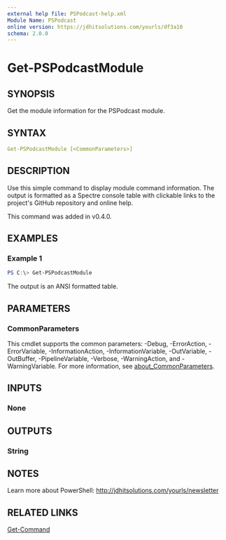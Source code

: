 ```yaml
---
external help file: PSPodcast-help.xml
Module Name: PSPodcast
online version: https://jdhitsolutions.com/yourls/df3a10
schema: 2.0.0
---
```


# Get-PSPodcastModule

## SYNOPSIS

Get the module information for the PSPodcast module.

## SYNTAX

```yaml
Get-PSPodcastModule [<CommonParameters>]
```

## DESCRIPTION

Use this simple command to display module command information. The output is formatted as a Spectre console table with clickable links to the project's GitHub repository and online help.

This command was added in v0.4.0.

## EXAMPLES

### Example 1

```powershell
PS C:\> Get-PSPodcastModule
```

The output is an ANSI formatted table.

## PARAMETERS

### CommonParameters

This cmdlet supports the common parameters: -Debug, -ErrorAction, -ErrorVariable, -InformationAction, -InformationVariable, -OutVariable, -OutBuffer, -PipelineVariable, -Verbose, -WarningAction, and -WarningVariable. For more information, see [about_CommonParameters](http://go.microsoft.com/fwlink/?LinkID=113216).

## INPUTS

### None

## OUTPUTS

### String

## NOTES

Learn more about PowerShell: http://jdhitsolutions.com/yourls/newsletter

## RELATED LINKS

[Get-Command]()
